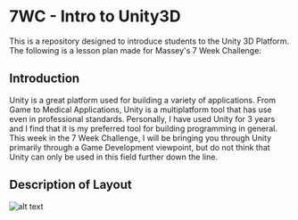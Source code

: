 # 7WC - Intro to Unity3D
This is a repository designed to introduce students to the Unity 3D Platform. The following is a lesson plan made for Massey's 7 Week Challenge:

## Introduction
Unity is a great platform used for building a variety of applications. From Game to Medical Applications, Unity is a multiplatform tool that has use even in professional standards. Personally, I have used Unity for 3 years and I find that it is my preferred tool for building programming in general. This week in the 7 Week Challenge, I will be bringing you through Unity primarily through a Game Development viewpoint, but do not think that Unity can only be used in this field further down the line.

## Description of Layout
![alt text](https://github.com/[username]/[reponame]/blob/[branch]/image.jpg?raw=true)
